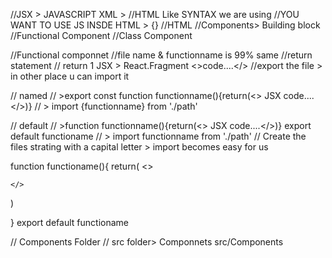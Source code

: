 //JSX > JAVASCRIPT XML > 
//HTML Like SYNTAX we are using
//YOU WANT TO USE JS INSDE HTML > {}
//HTML
//Components> Building block
//Functional Component
//Class Component 

//Functional componnet
//file name & functionname is 99% same
//return statement
// return 1 JSX > React.Fragment <>code....</>
//export the file > in other place u can import it

// named 
// >export const function functionname(){return(<> JSX code....</>)}
// > import {functionname} from './path'


// default 
// >function functionname(){return(<> JSX code....</>)} export default functioname
// > import functionname from './path'
// Create the files strating with a capital letter > import becomes easy for us


function functioname(){
  return(
    <>
    
    </>

  )

}
export default functioname

// Components Folder
// src folder> Componnets
src/Components